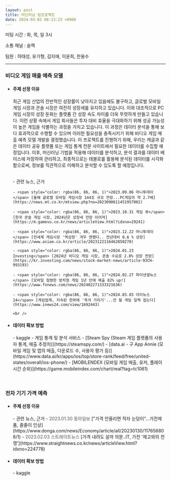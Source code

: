 ```yaml
---
layout: post
title: 머신러닝 팀프로젝트
date: 2024-03-02 08:13:23 +0900
---
```

미팅 시간 : 화, 목, 일 3시

소통 채널 : 슬랙

팀원 : 하태성, 유가형, 김지애, 이윤희, 한용수

<hr />

<h3>비디오 게임 매출 예측 모델</h3>

- <h4>주제 선정 이유</h4>
  <p class="sub-block">  
  최근 게임 산업의 전반적인 성장률이 낮아지고 있음에도 불구하고, 글로벌 모바일 게임 시장과 콘솔 시장은 여전히 성장세를 유지하고 있습니다. 이와 대조적으로 PC 게임 시장의 성장 둔화는 플랫폼 간 성장 속도 차이를 더욱 뚜렷하게 만들고 있습니다. 이런 상황 속에서 게임 회사들은 투자 대비 효율을 극대화하기 위해 성공 가능성이 높은 게임을 식별하는 과정을 거치고 있습니다. 이 과정은 데이터 분석을 통해 보다 효과적으로 수행할 수 있으며 이러한 필요성을 충족시키기 위해 비디오 게임 매출 예측 모델 개발을 결정했습니다.<enter></enter> 이 프로젝트를 진행하기 위해, 우리는 캐글과 같은 데이터 공유 플랫폼 또는 게임 통계 전문 사이트에서 필요한 데이터를 수집할 예정입니다. 이후, 머신러닝 기법을 적용해 데이터를 분석하고, 분석 결과를 데이터 베이스에 저장하여 관리하고, 최종적으로는 태블로를 활용해 분석된 데이터를 시각화함으로써, 정보를 직관적으로 이해하고 분석할 수 있도록 할 예정입니다.
  <p>
  <br />
  - 관련 뉴스, 근거 <enter></enter>
      
      - <span style="color: rgba(86, 86, 86, 1)">2023.09.06 머니투데이</span> [올해 글로벌 모바일 게임시장 144조 규모 전망...PC게임의 약 2.7배](https://news.mt.co.kr/mtview.php?no=2023090611451957002)
      
      - <span style="color: rgba(86, 86, 86, 1)">2023.10.31 게임 뷰</span> [한국 콘솔 게임 시장, 2024년은 성장세 전망 이어져](https://m.gamevu.co.kr/news/articleView.html?idxno=29241)
      
      - <span style="color: rgba(86, 86, 86, 1)">2023.12.22 머니투데이</span> [전세계 게임시장 '역성장' 겨우 면했다.. 전년대비 0.6 % 성장](https://www.asiae.co.kr/article/2023122116462850278)
      
      - <span style="color: rgba(86, 86, 86, 1)">2024.01.23 Investing</span> [2024년 비디오 게임 시장, 콘솔 수요로 2.8% 성장 전망](https://kr.investing.com/news/stock-market-news/article-93CH-993193)

      - <span style="color: rgba(86, 86, 86, 1)">2024.02.27 파이낸셜뉴스</span> [모바일 점령한 방치형 게임 1년 만에 매출 82% up!](https://www.fnnews.com/news/202402271333321636)

      - <span style="color: rgba(86, 86, 86, 1)">2024.03.03 아이뉴스24</span> [게임업계, 지속된 한파에 '옥석 가리기'...안 될 게임 일찍 접는다](https://www.inews24.com/view/1692443)

      <br />

- <h4>데이터 확보 방법</h4>
  - kaggle
  - 게임 통계 및 분석 서비스<enter></enter>     
     - [Steam Spy (Steam 게임 플랫폼의 사용자 통계, 매출 추정치)](https://steamspy.com/)
     - [data.ai - 구 App Annie (모바일 게임 및 앱의 매출, 다운로드 수, 사용자 평가 등)](https://www.data.ai/kr/apps/ios/top/store-rank/feed/free/united-states/overall/ios-phone/)
     - [MOBILENDEX (모바일 게임 매출, 유저, 플레이 시간 순위)](https://game.mobileindex.com/chart/real?tag=tc1061)
     

<br />

<h3>전자 기기 가격 예측</h3>

- <h4>주제 선정 이유</h4>
  <p class="sub-block">
  <p>
  <enter></enter>
  - 관련 뉴스, 근거 <enter></enter>
    - <span style="color: rgba(86, 86, 86, 1)">2023.01.30 동아일보</span> ["가격 안올리면 적자 눈덩이"...가전제품, 줄줄이 인상](https://www.donga.com/news/Economy/article/all/20230130/117656808/1)
    - <span style="color: rgba(86, 86, 86, 1)">2023.02.03 스트레이트뉴스</span> [가격 내려도 살까 의문..IT, 가전 '재고와의 전쟁'](https://www.straightnews.co.kr/news/articleView.html?idxno=224778)<enter></enter>

- <h4>데이터 확보 방법</h4>
  - kaggle

<br />